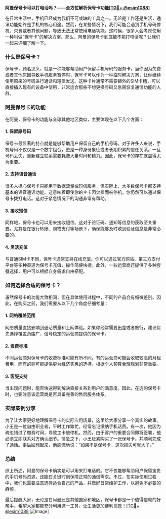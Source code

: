 **阿曼保号卡可以打电话吗？——全方位解析保号卡功能[[TG💪+ @esim1088](https://t.me/s/esim1088)]**

在日常生活中，手机已经成为我们不可或缺的工具之一。无论是工作还是生活，通讯功能始终是手机的核心用途。然而，在某些情况下，我们可能会遇到手机号码停机、欠费或者其他问题，导致无法正常使用电话功能。这时候，很多人会考虑使用一种叫做“保号卡”的解决方案。那么，阿曼的保号卡到底能不能打电话呢？让我们一起来详细了解一下。

### 什么是保号卡？

保号卡，顾名思义，就是一种能够帮助用户保留手机号码的服务卡。当你因为欠费或者其他原因导致手机服务暂停时，保号卡可以作为一种临时解决方案，让你继续使用原来的号码进行通话和短信发送。这种卡片通常不需要额外的SIM卡槽，可以直接插入现有的设备中使用，非常适合那些不想更换号码又急需恢复通信功能的人群。

### 阿曼保号卡的功能

在阿曼，保号卡的功能与全球其他地区类似，主要体现在以下几个方面：

#### 1. **保留原号码**
   保号卡最显著的特点就是能够帮助用户保留自己的手机号码。对于许多人来说，手机号码不仅仅是一个数字组合，更是一种身份象征或者长期积累的信任关系。一旦号码丢失，重新建立联系需要耗费大量时间和精力。因此，保号卡的存在就显得尤为重要。

#### 2. **支持语音通话**
   很多人担心保号卡只能用于数据流量或短信服务，但实际上，大多数保号卡都支持基本的语音通话功能。这意味着即使你的主卡因欠费而被停机，你仍然可以通过保号卡拨打电话。这对于紧急情况下的沟通非常有帮助。

#### 3. **接收短信**
   同样地，保号卡也可以用来接收短信。这对于验证码、通知等信息的获取至关重要。尤其是在银行转账、购物支付等场景下，确保能够及时收到验证信息是非常必要的。

#### 4. **灵活充值**
   与普通SIM卡不同，保号卡通常支持在线充值。你可以通过官方网站、第三方支付平台等多种渠道为保号卡充值，操作简便快捷。此外，一些运营商还提供了多种套餐选择，用户可以根据自身需求自由搭配。

### 如何选择合适的保号卡？

虽然保号卡的功能大致相同，但在具体使用过程中，不同的产品会有细微差别。因此，在购买之前，我们需要从以下几个角度仔细考量：

#### 1. **网络覆盖范围**
   网络质量直接影响到通话质量和上网体验。如果你经常需要出差或者旅行，建议优先选择覆盖范围广、信号稳定的运营商提供的保号卡。

#### 2. **资费标准**
   不同运营商对保号卡的收费标准可能有所不同。有的运营商可能会收取较高的月租费用，而有的则可能提供更为经济实惠的选择。根据个人预算合理规划非常重要。

#### 3. **客服支持**
   当出现问题时，能否快速得到解决直接关系到用户的满意度。因此，在选购保号卡时，也要注意该运营商是否具备完善的售后服务体系。

### 实际案例分享

为了让大家更好地理解保号卡的实际应用场景，这里给大家分享一个真实的故事。小王是一位自由职业者，平时工作繁忙，经常忘记缴纳手机话费。有一次，他因为疏忽错过了缴费时间，导致主卡被停机。然而，由于客户的重要合同即将签署，他必须立即联系对方确认细节。情急之下，小王赶紧购买了一张保号卡，并顺利完成了通话。事后回想起来，他感慨地说：“如果不是保号卡，这次损失可就大了。”

### 总结

综上所述，阿曼的保号卡确实是可以用来打电话的。它不仅能够帮助用户保留宝贵的手机号码资源，还能在关键时刻保障正常的通信需求。不过，在实际使用过程中，我们也需要注意选择适合自己的产品，并做好日常维护工作，以避免不必要的麻烦。

最后提醒大家，无论是在阿曼还是其他国家和地区，保号卡都是一个值得信赖的好帮手。希望大家都能充分利用这一工具，让生活更加便利高效！[[TG💪+ @esim1088](https://t.me/s/esim1088) ![Image](https://i.postimg.cc/4NQfJmqS/Snipaste-2025-05-13-00-14-12.png)]